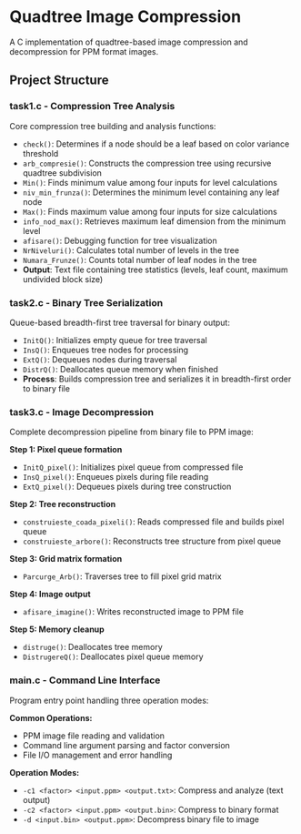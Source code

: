 # Quadtree Image Compression

A C implementation of quadtree-based image compression and decompression for PPM format images.

## Project Structure

### task1.c - Compression Tree Analysis
Core compression tree building and analysis functions:
- `check()`: Determines if a node should be a leaf based on color variance threshold
- `arb_compresie()`: Constructs the compression tree using recursive quadtree subdivision
- `Min()`: Finds minimum value among four inputs for level calculations
- `niv_min_frunza()`: Determines the minimum level containing any leaf node
- `Max()`: Finds maximum value among four inputs for size calculations
- `info_nod_max()`: Retrieves maximum leaf dimension from the minimum level
- `afisare()`: Debugging function for tree visualization
- `NrNiveluri()`: Calculates total number of levels in the tree
- `Numara_Frunze()`: Counts total number of leaf nodes in the tree
- **Output**: Text file containing tree statistics (levels, leaf count, maximum undivided block size)

### task2.c - Binary Tree Serialization
Queue-based breadth-first tree traversal for binary output:
- `InitQ()`: Initializes empty queue for tree traversal
- `InsQ()`: Enqueues tree nodes for processing
- `ExtQ()`: Dequeues nodes during traversal
- `DistrQ()`: Deallocates queue memory when finished
- **Process**: Builds compression tree and serializes it in breadth-first order to binary file

### task3.c - Image Decompression
Complete decompression pipeline from binary file to PPM image:

**Step 1: Pixel queue formation**
- `InitQ_pixel()`: Initializes pixel queue from compressed file
- `InsQ_pixel()`: Enqueues pixels during file reading
- `ExtQ_pixel()`: Dequeues pixels during tree construction

**Step 2: Tree reconstruction**
- `construieste_coada_pixeli()`: Reads compressed file and builds pixel queue
- `construieste_arbore()`: Reconstructs tree structure from pixel queue

**Step 3: Grid matrix formation**
- `Parcurge_Arb()`: Traverses tree to fill pixel grid matrix

**Step 4: Image output**
- `afisare_imagine()`: Writes reconstructed image to PPM file

**Step 5: Memory cleanup**
- `distruge()`: Deallocates tree memory
- `DistrugereQ()`: Deallocates pixel queue memory

### main.c - Command Line Interface
Program entry point handling three operation modes:

**Common Operations:**
- PPM image file reading and validation
- Command line argument parsing and factor conversion
- File I/O management and error handling

**Operation Modes:**
- `-c1 <factor> <input.ppm> <output.txt>`: Compress and analyze (text output)
- `-c2 <factor> <input.ppm> <output.bin>`: Compress to binary format
- `-d <input.bin> <output.ppm>`: Decompress binary file to image
